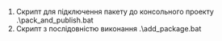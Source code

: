 1. Скрипт для підключення пакету до консольного проекту
    .\pack_and_publish.bat
2. Cкрипт з послідовністю виконання
    .\add_package.bat
